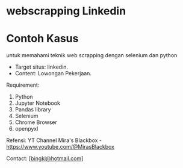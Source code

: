 # webscrapping Linkedin
# Contoh Kasus

untuk memahami teknik web scrapping dengan selenium dan python 

- Target situs: linkedin.
- Content: Lowongan Pekerjaan.

Requirement:
1. Python
2. Jupyter Notebook
3. Pandas library
4. Selenium
5. Chrome Browser
6. openpyxl

Refensi: YT Channel Mira's Blackbox - https://www.youtube.com/@MirasBlackbox 

Contact: [bingki@hotmail.com]
